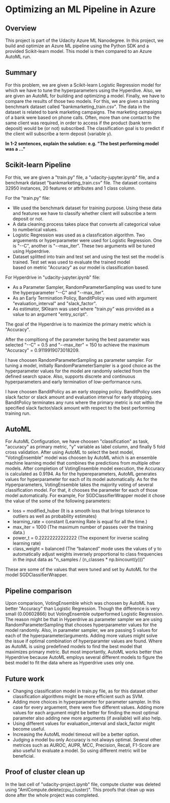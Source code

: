 # Optimizing an ML Pipeline in Azure

## Overview
This project is part of the Udacity Azure ML Nanodegree.
In this project, we build and optimize an Azure ML pipeline using the Python SDK and a provided Scikit-learn model.
This model is then compared to an Azure AutoML run.

## Summary
For this problem, we are given a Scikit-learn Logistic Regression model for which we have to tune the hyperparameters using the Hyperdive. Also, we are given an AutoML for building and optimizing a model. Finally, we have to compare the results of those two models. For this, we are given a training benchmark dataset called "bankmarketing_train.csv". The data in the dataset is related to bank marketing campaigns. The marketing campaigns of a bank were based on phone calls. Often, more than one contact to the same client was required, in order to access if the product (bank term deposit) would be (or not) subscribed. The classification goal is to predict if the client will subscribe a term deposit (variable y).

**In 1-2 sentences, explain the solution: e.g. "The best performing model was a ..."**

## Scikit-learn Pipeline
For this, we are given a "train.py" file, a "udacity-jupyter.ipynb" file, and a benchmark dataset "bankmarketing_train.csv" file. The dataset contains 32950 instances, 20 features or attributes and 1 class column.

For the "train.py" file: 
-   We used the benchmark dataset for training purpose. Using these data and features we have to classify whether client will subscribe a term 
    deposit or not. 
-   A data cleaning process takes place that converts all categorical value to numberical values.
-   Logistic Regression was used as a classfication algorithm. Two arguements or hyperparameter were used for Logistic Regression. One 
    is "--C", another is "--max_iter". These two arguments will be tuned using Hyperdrive.
-   Dataset splitted into train and test set and using the test set the model is trained. Test set was used to evaluate the trained model   
    based on metric "Accuracy" as our model is classification based.

For Hyperdrive in "udacity-jupyter.ipynb" file:
-   As a Parameter Sampler, RandomParameterSampling was used to tune the hyperparameter "--C" and "--max_iter".
-   As an Early Termination Policy, BanditPolicy was used with argument "evaluation_interval" and "slack_factor".
-   As estimator, SKlearn was used where "train.py" was provided as a value to an argument "entry_script". 

The goal of the Hyperdrive is to maximize the primary metric which is "Accuracy".

After the compltiong of the parameter tuning the best parameter was selected "--C" = 0.5 and "--max_iter" = 150 to achieve the maximum "Accuracy" = 0.9119919073018209.

I have choosen RandomParameterSampling as parameter sampler. For tuning a model, initially RandomParameterSampler is a good choice as the hyperparameter values for the model are randomly selected from the defined search space. Also, supports discrete and continuous hyperparameters and early termination of low-performance runs.

I have choosen BanditPolicy as an early stopping policy. BanditPolicy uses slack factor or slack amount and evaluation interval for early stopping. BanditPolicy terminates any runs where the primary metric is not within the specified slack factor/slack amount with respect to the best performing training run.


## AutoML
For AutoML Configuration, we have choosen "classification" as task, "accuracy" as primary metric, "y" variable as label column, and finally 5 fold cross validation.
After using AutoML to select the best model, "VotingEnsemble" model was choosen by AutoML which is an ensemble machine learning model that combines the predictions from 
multiple other models. After completion of VotingEnsemble model execution, the Accuracy is calculated as 0.9194. As for the hypereparameters, AutoML generates values for hyperparameter for each of its model automatically. As for the Hyperparameters, VotingEnsemble takes the majority voting of several classification model. For that, it chooses the parameter for each of those model automatically. For example, 
For SGDClassifierWrapper model it chose the value of the some of the following parameters:

-   loss = modified_huber (It is a smooth loss that brings tolerance to outliers as well as probability estimates)
-   learning_rate = constant (Learning Rate is equal for all the time.)
-   max_iter = 1000 (The maximum number of passes over the training data.)
-   power_t = 0.22222222222222 (The exponent for inverse scaling learning rate)
-   class_weight = balanced (The “balanced” mode uses the values of y to automatically adjust weights inversely proportional to class frequencies in 
                    the input data as "n_samples / (n_classes * np.bincount(y)))"

These are some of the values that were tuned and set by AutoML for the model SGDClassifierWrapper.


## Pipeline comparison
Upon comparison, VotingEnsemble which was choosen by AutoML has better "Accuracy" than Logistic Regression. Though the difference is very small (0.00602866) but VotingEnsemble outperformed Logistic Regression. The reason might be that in Hyperdrive as parameter sampler we are using RandomParameterSampling that chooses hyperparameter values for the model randomly. Also, in parameter sampler, we are passing 5 values for each of the hyperparameter/arguments. Adding more values might solve the issue if optimal combination of hyperparamter values are found. Where as AutoML is using predefined models to find the best model that maximizes primary metric. But most importantly, AutoML works better than Hyperdrive because AutoML employs several different models to figure the best model to fit the data where as Hyperdrive uses only one.

## Future work
-   Changing classification model in train.py file, as for this dataset other classification algorithms might be more efficient such as SVM.
-   Adding more choices in hyperparameter for parameter sampler. In this case for every arguement, there were five different values. Adding 
    more values for each argument might be better for finding the most optimal parameter also adding new more arguments (if available) will also help.
-   Using different values for evaluation_interval and slack_factor might become useful.
-   Increasing the AutoML model timeout will be a better option.
-   Judging a model bu only Accuracy is not always optimal. Several other metrices such as AUROC, AUPR, MCC, Precision, Recall, F1-Score are 
    also useful to evaluate a model. So using different metric will be beneficial.

## Proof of cluster clean up
In the last cell of "udacity-project.ipynb" file, compute cluster was deleted using "AmlCompute.delete(cpu_cluster)". This proofs that clean up was done after the whole project was completed.
